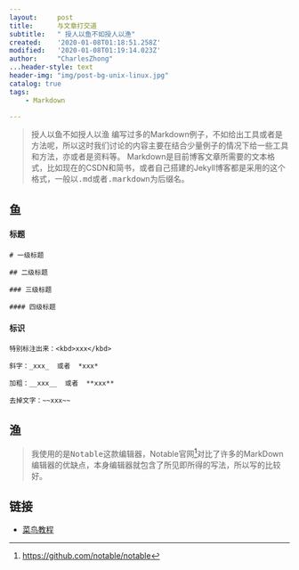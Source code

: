 ```yaml
---
layout:     post
title:      与文章打交道
subtitle:   " 授人以鱼不如授人以渔"
created:    '2020-01-08T01:18:51.258Z'
modified:   '2020-01-08T01:19:14.023Z'
author:     "CharlesZhong"
...header-style: text
header-img: "img/post-bg-unix-linux.jpg"
catalog: true
tags:
    - Markdown

---
```

> 授人以鱼不如授人以渔
编写过多的Markdown例子，不如给出工具或者是方法呢，所以这时我们讨论的内容主要在结合少量例子的情况下给一些工具和方法，亦或者是资料等。
Markdown是目前博客文章所需要的文本格式，比如现在的CSDN和简书，或者自己搭建的Jekyll博客都是采用的这个格式，一般以<kbd>.md</kbd>或者<kbd>.markdown</kbd>为后缀名。

## 鱼  
#### 标题

~~~
# 一级标题

## 二级标题

### 三级标题

#### 四级标题
~~~

#### 标识
~~~
特别标注出来：<kbd>xxx</kbd>

斜字：_xxx_  或者  *xxx*

加粗：__xxx__  或者  **xxx**

去掉文字：~~xxx~~
~~~

## 渔
>我使用的是<kbd>Notable</kbd>这款编辑器，Notable官网[^1]对比了许多的MarkDown编辑器的优缺点，本身编辑器就包含了<kbd>所见即所得</kbd>的写法，所以写的比较好。

## 链接
- [菜鸟教程](https://www.runoob.com/markdown/md-tutorial.html)

[^1]: https://github.com/notable/notable